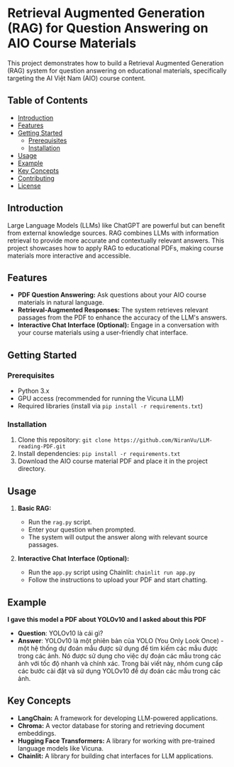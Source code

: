 # Retrieval Augmented Generation (RAG) for Question Answering on AIO Course Materials

This project demonstrates how to build a Retrieval Augmented Generation (RAG) system for question answering on educational materials, specifically targeting the AI Việt Nam (AIO) course content.

## Table of Contents

- [Introduction](#introduction)
- [Features](#features)
- [Getting Started](#getting-started)
    - [Prerequisites](#prerequisites)
    - [Installation](#installation)
- [Usage](#usage)
- [Example](#example)
- [Key Concepts](#key-concepts)
- [Contributing](#contributing)
- [License](#license)

## Introduction

Large Language Models (LLMs) like ChatGPT are powerful but can benefit from external knowledge sources. RAG combines LLMs with information retrieval to provide more accurate and contextually relevant answers. This project showcases how to apply RAG to educational PDFs, making course materials more interactive and accessible.

## Features

- **PDF Question Answering:** Ask questions about your AIO course materials in natural language.
- **Retrieval-Augmented Responses:**  The system retrieves relevant passages from the PDF to enhance the accuracy of the LLM's answers.
- **Interactive Chat Interface (Optional):** Engage in a conversation with your course materials using a user-friendly chat interface.

## Getting Started

### Prerequisites

- Python 3.x
- GPU access (recommended for running the Vicuna LLM)
- Required libraries (install via `pip install -r requirements.txt`)

### Installation

1. Clone this repository: `git clone https://github.com/NiranVu/LLM-reading-PDF.git`
2. Install dependencies: `pip install -r requirements.txt`
3. Download the AIO course material PDF and place it in the project directory.

## Usage

1. **Basic RAG:**
   - Run the `rag.py` script.
   - Enter your question when prompted.
   - The system will output the answer along with relevant source passages.

2. **Interactive Chat Interface (Optional):**
   - Run the `app.py` script using Chainlit: `chainlit run app.py`
   - Follow the instructions to upload your PDF and start chatting.

## Example
**I gave this model a PDF about YOLOv10 and I asked about this PDF**
- **Question**: YOLOv10 là cái gì?
- **Answer**: YOLOv10 là một phiên bản của YOLO (You Only Look Once) - một hệ thống dự đoán mẫu được sử dụng để tìm kiếm các mẫu được trong các ảnh. Nó được sử dụng cho việc dự đoán các mẫu trong các ảnh với tốc độ nhanh và chính xác. Trong bài viết này, nhóm cung cấp các bước cài đặt và sử dụng YOLOv10 để dự đoán các mẫu trong các ảnh.

## Key Concepts

- **LangChain:** A framework for developing LLM-powered applications.
- **Chroma:** A vector database for storing and retrieving document embeddings.
- **Hugging Face Transformers:** A library for working with pre-trained language models like Vicuna.
- **Chainlit:** A library for building chat interfaces for LLM applications.
